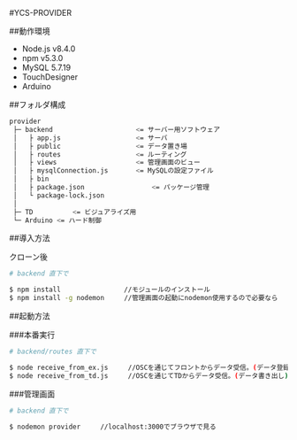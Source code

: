 #YCS-PROVIDER

##動作環境

- Node.js v8.4.0
- npm v5.3.0
- MySQL 5.7.19
- TouchDesigner 
- Arduino 


##フォルダ構成

```bash
provider
 ├─ backend						<= サーバー用ソフトウェア
 │   ├ app.js					<= サーバ │   ├ public					<= データ置き場
 │   ├ routes					<= ルーティング
 │   ├ views					<= 管理画面のビュー
 │   ├ mysqlConnection.js		<= MySQLの設定ファイル
 │   ├ bin					 │   ├ package.json					<= パッケージ管理
 │   └ package-lock.json	
 │	
 ├─ TD			<= ビジュアライズ用 └─ Arduino	<= ハード制御

```

##導入方法

クローン後

```bash
# backend 直下で

$ npm install                //モジュールのインストール
$ npm install -g nodemon     //管理画面の起動にnodemon使用するので必要なら

```

##起動方法

###本番実行

```bash 
# backend/routes 直下で

$ node receive_from_ex.js     //OSCを通じてフロントからデータ受信。(データ登録) :4000
$ node receive_from_td.js     //OSCを通じてTDからデータ受信。(データ書き出し)  :5000


```

###管理画面

```bash 
# backend 直下で

$ nodemon provider     //localhost:3000でブラウザで見る


```